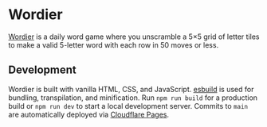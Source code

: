 # Wordier

[Wordier](https://wordier.xyz) is a daily word game where you unscramble a 5×5
grid of letter tiles to make a valid 5-letter word with each row in 50 moves or less.

## Development

Wordier is built with vanilla HTML, CSS, and JavaScript. [esbuild](https://github.com/evanw/esbuild)
is used for bundling, transpilation, and minification. Run `npm run build` for
a production build or `npm run dev` to start a local development server.
Commits to `main` are automatically deployed via [Cloudflare Pages](https://pages.cloudflare.com).
